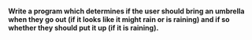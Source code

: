 #### Write a program which determines if the user should bring an umbrella when they go out (if it looks like it might rain or is raining) and if so whether they should put it up (if it is raining).
